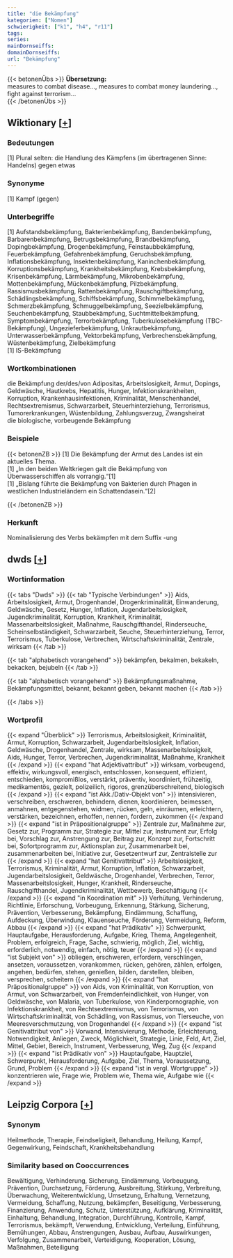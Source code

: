 ```yaml
---
title: "die Bekämpfung"
kategorien: ["Nomen"]
schwierigkeit: ["k1", "h4", "r11"]
tags:
series:
mainDornseiffs:
domainDornseiffs:
url: "Bekämpfung"
---
```


{{< betonenÜbs >}}
**Übersetzung:**  
measures to combat disease..., measures to combat money laundering..., fight against terrorism...  
{{< /betonenÜbs >}}

## Wiktionary [[+](https://de.wiktionary.org/wiki/Bekämpfung)]

### Bedeutungen
[1] Plural selten: die Handlung des Kämpfens (im übertragenen Sinne: Handelns) gegen etwas  

### Synonyme
[1] Kampf (gegen)  

### Unterbegriffe
[1] Aufstandsbekämpfung, Bakterienbekämpfung, Bandenbekämpfung, Barbarenbekämpfung, Betrugsbekämpfung, Brandbekämpfung, Dopingbekämpfung, Drogenbekämpfung, Feinstaubbekämpfung, Feuerbekämpfung, Gefahrenbekämpfung, Geruchsbekämpfung, Inflationsbekämpfung, Insektenbekämpfung, Kaninchenbekämpfung, Korruptionsbekämpfung, Krankheitsbekämpfung, Krebsbekämpfung, Krisenbekämpfung, Lärmbekämpfung, Mikrobenbekämpfung, Mottenbekämpfung, Mückenbekämpfung, Pilzbekämpfung, Rassismusbekämpfung, Rattenbekämpfung, Rauschgiftbekämpfung, Schädlingsbekämpfung, Schiffsbekämpfung, Schimmelbekämpfung, Schmerzbekämpfung, Schmuggelbekämpfung, Seezielbekämpfung, Seuchenbekämpfung, Staubbekämpfung, Suchtmittelbekämpfung, Symptombekämpfung, Terrorbekämpfung, Tuberkulosebekämpfung (TBC-Bekämpfung), Ungezieferbekämpfung, Unkrautbekämpfung, Unterwasserbekämpfung, Vektorbekämpfung, Verbrechensbekämpfung, Wüstenbekämpfung, Zielbekämpfung  
[1] IS-Bekämpfung  

### Wortkombinationen
die Bekämpfung der/des/von Adipositas, Arbeitslosigkeit, Armut, Dopings, Geldwäsche, Hautkrebs, Hepatitis, Hunger, Infektionskrankheiten, Korruption, Krankenhausinfektionen, Kriminalität, Menschenhandel, Rechtsextremismus, Schwarzarbeit, Steuerhinterziehung, Terrorismus, Tumorerkrankungen, Wüstenbildung, Zahlungsverzug, Zwangsheirat  
die biologische, vorbeugende Bekämpfung  

### Beispiele
{{< betonenZB >}}
[1] Die Bekämpfung der Armut des Landes ist ein aktuelles Thema.  
[1] „In den beiden Weltkriegen galt die Bekämpfung von Überwasserschiffen als vorrangig.“[1]  
[1] „Bislang führte die Bekämpfung von Bakterien durch Phagen in westlichen Industrieländern ein Schattendasein.“[2]  

{{< /betonenZB >}}
### Herkunft
Nominalisierung des Verbs bekämpfen mit dem Suffix -ung  



## dwds [[+](https://www.dwds.de/wb/Bekämpfung)]

### Wortinformation
{{< tabs "Dwds" >}}
{{< tab "Typische Verbindungen" >}}
Aids, Arbeitslosigkeit, Armut, Drogenhandel, Drogenkriminalität, Einwanderung, Geldwäsche, Gesetz, Hunger, Inflation, Jugendarbeitslosigkeit, Jugendkriminalität, Korruption, Krankheit, Kriminalität, Massenarbeitslosigkeit, Maßnahme, Rauschgifthandel, Rinderseuche, Scheinselbständigkeit, Schwarzarbeit, Seuche, Steuerhinterziehung, Terror, Terrorismus, Tuberkulose, Verbrechen, Wirtschaftskriminalität, Zentrale, wirksam
{{< /tab >}}

{{< tab "alphabetisch vorangehend" >}}
bekämpfen, bekalmen, bekakeln, bekacken, bejubeln
{{< /tab >}}

{{< tab "alphabetisch vorangehend" >}}
Bekämpfungsmaßnahme, Bekämpfungsmittel, bekannt, bekannt geben, bekannt machen
{{< /tab >}}

{{< /tabs >}}

### Wortprofil
{{< expand "Überblick" >}} Terrorismus, Arbeitslosigkeit, Kriminalität, Armut, Korruption, Schwarzarbeit, Jugendarbeitslosigkeit, Inflation, Geldwäsche, Drogenhandel, Zentrale, wirksam, Massenarbeitslosigkeit, Aids, Hunger, Terror, Verbrechen, Jugendkriminalität, Maßnahme, Krankheit {{< /expand >}}
{{< expand "hat Adjektivattribut" >}} wirksam, vorbeugend, effektiv, wirkungsvoll, energisch, entschlossen, konsequent, effizient, entschieden, kompromißlos, verstärkt, präventiv, koordiniert, frühzeitig, medikamentös, gezielt, polizeilich, rigoros, grenzüberschreitend, biologisch {{< /expand >}}
{{< expand "ist Akk./Dativ-Objekt von" >}} intensivieren, verschreiben, erschweren, behindern, dienen, koordinieren, beimessen, anmahnen, entgegenstehen, widmen, rücken, geln, einräumen, erleichtern, verstärken, bezeichnen, erhoffen, nennen, fordern, zukommen {{< /expand >}}
{{< expand "ist in Präpositionalgruppe" >}} Zentrale zur, Maßnahme zur, Gesetz zur, Programm zur, Strategie zur, Mittel zur, Instrument zur, Erfolg bei, Vorschlag zur, Anstrengung zur, Beitrag zur, Konzept zur, Fortschritt bei, Sofortprogramm zur, Aktionsplan zur, Zusammenarbeit bei, zusammenarbeiten bei, Initiative zur, Gesetzentwurf zur, Zentralstelle zur {{< /expand >}}
{{< expand "hat Genitivattribut" >}} Arbeitslosigkeit, Terrorismus, Kriminalität, Armut, Korruption, Inflation, Schwarzarbeit, Jugendarbeitslosigkeit, Geldwäsche, Drogenhandel, Verbrechen, Terror, Massenarbeitslosigkeit, Hunger, Krankheit, Rinderseuche, Rauschgifthandel, Jugendkriminalität, Wettbewerb, Beschäftigung {{< /expand >}}
{{< expand "in Koordination mit" >}} Verhütung, Verhinderung, Richtlinie, Erforschung, Vorbeugung, Erkennung, Stärkung, Sicherung, Prävention, Verbesserung, Bekämpfung, Eindämmung, Schaffung, Aufdeckung, Überwindung, Klauenseuche, Förderung, Vermeidung, Reform, Abbau {{< /expand >}}
{{< expand "hat Prädikativ" >}} Schwerpunkt, Hauptaufgabe, Herausforderung, Aufgabe, Krieg, Thema, Angelegenheit, Problem, erfolgreich, Frage, Sache, schwierig, möglich, Ziel, wichtig, erforderlich, notwendig, einfach, nötig, teuer {{< /expand >}}
{{< expand "ist Subjekt von" >}} obliegen, erschweren, erfordern, verschlingen, ansetzen, voraussetzen, vorankommen, rücken, gehören, zählen, erfolgen, angehen, bedürfen, stehen, genießen, bilden, darstellen, bleiben, versprechen, scheitern {{< /expand >}}
{{< expand "hat Präpositionalgruppe" >}} von Aids, von Kriminalität, von Korruption, von Armut, von Schwarzarbeit, von Fremdenfeindlichkeit, von Hunger, von Geldwäsche, von Malaria, von Tuberkulose, von Kinderpornographie, von Infektionskrankheit, von Rechtsextremismus, von Terrorismus, von Wirtschaftskriminalität, von Schädling, von Rassismus, von Tierseuche, von Meeresverschmutzung, von Drogenhandel {{< /expand >}}
{{< expand "ist Genitivattribut von" >}} Vorwand, Intensivierung, Methode, Erleichterung, Notwendigkeit, Anliegen, Zweck, Möglichkeit, Strategie, Linie, Feld, Art, Ziel, Mittel, Gebiet, Bereich, Instrument, Verbesserung, Weg, Zug {{< /expand >}}
{{< expand "ist Prädikativ von" >}} Hauptaufgabe, Hauptziel, Schwerpunkt, Herausforderung, Aufgabe, Ziel, Thema, Voraussetzung, Grund, Problem {{< /expand >}}
{{< expand "ist in vergl. Wortgruppe" >}} konzentrieren wie, Frage wie, Problem wie, Thema wie, Aufgabe wie {{< /expand >}}

## Leipzig Corpora [[+](https://corpora.uni-leipzig.de/en/res?word=Bekämpfung&corpusId=deu_newscrawl-public_2018)]


### Synonym
Heilmethode, Therapie, Feindseligkeit, Behandlung, Heilung, Kampf, Gegenwirkung, Feindschaft, Krankheitsbehandlung


### Similarity based on Cooccurrences
Bewältigung, Verhinderung, Sicherung, Eindämmung, Vorbeugung, Prävention, Durchsetzung, Förderung, Ausbreitung, Stärkung, Verbreitung, Überwachung, Weiterentwicklung, Umsetzung, Erhaltung, Vernetzung, Vermeidung, Schaffung, Nutzung, bekämpfen, Beseitigung, Verbesserung, Finanzierung, Anwendung, Schutz, Unterstützung, Aufklärung, Kriminalität, Einhaltung, Behandlung, Integration, Durchführung, Kontrolle, Kampf, Terrorismus, bekämpft, Verwendung, Entwicklung, Verteilung, Einführung, Bemühungen, Abbau, Anstrengungen, Ausbau, Aufbau, Auswirkungen, Verfolgung, Zusammenarbeit, Verteidigung, Kooperation, Lösung, Maßnahmen, Beteiligung

